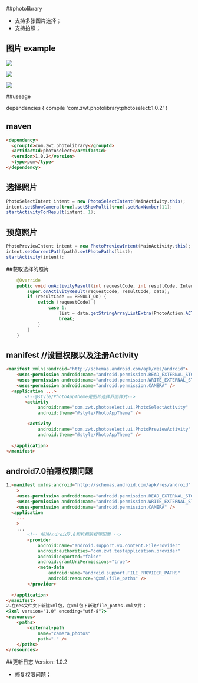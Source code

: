 ##photolibrary

- 支持多张图片选择；
- 支持拍照；

## 图片 example
![](https://github.com/zhangweitao521/photolibrary/raw/master/screen/TIM图片20180315120703.jpg)

![](http://github.com/zhangweitao521/photolibrary/raw/master/screen/TIM图片20180315120657.jpg)

![](http://github.com/zhangweitao521/photolibrary/raw/master/screen/TIM图片20180315120708.jpg)

##useage

dependencies {
   compile 'com.zwt.photolibrary:photoselect:1.0.2'
}

## maven
```html
<dependency>
  <groupId>com.zwt.photolibrary</groupId>
  <artifactId>photoselect</artifactId>
  <version>1.0.2</version>
  <type>pom</type>
</dependency>
```
## 选择照片
```java
PhotoSelectIntent intent = new PhotoSelectIntent(MainActivity.this);  
intent.setShowCamera(true).setShowMulti(true).setMaxNumber(11);  
startActivityForResult(intent, 1);
```
## 预览照片
```java
PhotoPreviewIntent intent = new PhotoPreviewIntent(MainActivity.this);  
intent.setCurrentPath(path).setPhotoPaths(list);  
startActivity(intent);
```
##获取选择的照片
```java
    @Override
    public void onActivityResult(int requestCode, int resultCode, Intent data) {  
        super.onActivityResult(requestCode, resultCode, data);  
        if (resultCode == RESULT_OK) {  
            switch (requestCode) {  
                case 1:  
                    list = data.getStringArrayListExtra(PhotoAction.ACTION_RESULT_LIST);  
                    break;  
            }  
        }  
    }
```
## manifest //设置权限以及注册Activity
```html
<manifest xmlns:android="http://schemas.android.com/apk/res/android">  
    <uses-permission android:name="android.permission.READ_EXTERNAL_STORAGE"/>  
    <uses-permission android:name="android.permission.WRITE_EXTERNAL_STORAGE"/>  
    <uses-permission android:name="android.permission.CAMERA" />  
  <application ...>  
       <!--@style/PhotoAppTheme是图片选择界面样式-->  
       <activity  
            android:name="com.zwt.photoselect.ui.PhotoSelectActivity"  
            android:theme="@style/PhotoAppTheme" />  

        <activity  
            android:name="com.zwt.photoselect.ui.PhotoPreviewActivity"  
            android:theme="@style/PhotoAppTheme" />  
    
  </application>  
</manifest> 
```
## android7.0拍照权限问题
```html
1.<manifest xmlns:android="http://schemas.android.com/apk/res/android"
    >
    <uses-permission android:name="android.permission.READ_EXTERNAL_STORAGE"/>
    <uses-permission android:name="android.permission.WRITE_EXTERNAL_STORAGE"/>
    <uses-permission android:name="android.permission.CAMERA" />
  <application
    ...
    >
    ...
        <!-- 解决Android7.0相机相册权限配置 -->
        <provider
            android:name="android.support.v4.content.FileProvider"
            android:authorities="com.zwt.testapplication.provider"
            android:exported="false"
            android:grantUriPermissions="true">
            <meta-data
                android:name="android.support.FILE_PROVIDER_PATHS"
                android:resource="@xml/file_paths" />
        </provider>
    
  </application>
</manifest>
2.在res文件夹下新建xml包，在xml包下新建file_paths.xml文件；
<?xml version="1.0" encoding="utf-8"?>
<resources>
    <paths>
        <external-path
            name="camera_photos"
            path="." />
    </paths>
</resources>
```
##更新日志
Version: 1.0.2
- 修复权限问题；
